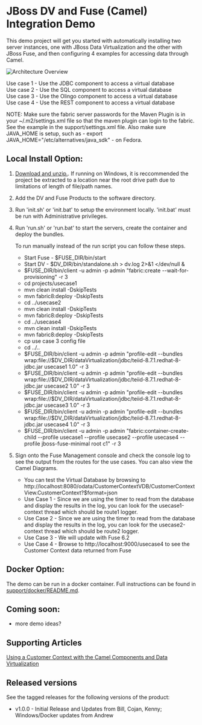 JBoss DV and Fuse (Camel) Integration Demo
======================================
This demo project will get you started with automatically installing two server instances, one with JBoss Data Virtualization and the other with JBoss Fuse, and then configuring 4 examples for accessing data through Camel.
  
  ![Architecture Overview](https://github.com/jbossdemocentral/dv-fuse-integration-demo/blob/master/docs/demo-images/demoarchitectureoverview.png)
  
  Use case 1 - Use the JDBC component to access a virtual database  
  Use case 2 - Use the SQL component to access a virtual database  
  Use case 3 - Use the Olingo component to access a virtual database  
  Use case 4 - Use the REST component to access a virtual database  
  
  NOTE:  Make sure the fabric server passwords for the Maven Plugin is in your ~/.m2/settings.xml file so that the maven plugin can login to the fabric.  See the example in the support/settings.xml file.  Also make sure JAVA_HOME is setup, such as - export JAVA_HOME="/etc/alternatives/java_sdk" - on Fedora.  
  
Local Install Option:  
---------------------    

1. [Download and unzip.](https://github.com/DataVirtualizationByExample/dv-fuse-integration-demo/archive/master.zip).  If running on Windows, it is reccommended the project be extracted to a location near the root drive path due to limitations of length of file/path names.  
  
2. Add the DV and Fuse Products to the software directory.  
  
3. Run 'init.sh' or 'init.bat' to setup the environment locally. 'init.bat' must be run with Administrative privileges.  
  
4. Run 'run.sh' or 'run.bat' to start the servers, create the container and deploy the bundles.  
  
    To run manually instead of the run script you can follow these steps.  
    * Start Fuse - $FUSE_DIR/bin/start  
    * Start DV - $DV_DIR/bin/standalone.sh > dv.log 2>&1 </dev/null &   
    * $FUSE_DIR/bin/client -u admin -p admin "fabric:create --wait-for-provisioning" -r 3  
    * cd projects/usecase1  
    * mvn clean install -DskipTests   
    * mvn fabric8:deploy -DskipTests   
    * cd ../usecase2  
    * mvn clean install -DskipTests  
    * mvn fabric8:deploy -DskipTests   
    * cd ../usecase4  
    * mvn clean install -DskipTests   
    * mvn fabric8:deploy -DskipTests   
    * cp use case 3 config file
    * cd ../..  
    * $FUSE_DIR/bin/client -u admin -p admin "profile-edit --bundles wrap:file://$DV_DIR/dataVirtualization/jdbc/teiid-8.7.1.redhat-8-jdbc.jar usecase1 1.0" -r 3   
    * $FUSE_DIR/bin/client -u admin -p admin "profile-edit --bundles wrap:file://$DV_DIR/dataVirtualization/jdbc/teiid-8.7.1.redhat-8-jdbc.jar usecase2 1.0" -r 3   
    * $FUSE_DIR/bin/client -u admin -p admin "profile-edit --bundles wrap:file://$DV_DIR/dataVirtualization/jdbc/teiid-8.7.1.redhat-8-jdbc.jar usecase3 1.0" -r 3 
    * $FUSE_DIR/bin/client -u admin -p admin "profile-edit --bundles wrap:file://$DV_DIR/dataVirtualization/jdbc/teiid-8.7.1.redhat-8-jdbc.jar usecase4 1.0" -r 3  
    * $FUSE_DIR/bin/client -u admin -p admin "fabric:container-create-child --profile usecase1 --profile usecase2 --profile usecase4 --profile jboss-fuse-minimal root c1" -r 3   
  
5. Sign onto the Fuse Management console and check the console log to see the output from the routes for the use cases.  You can also view the Camel Diagrams.  
  
    * You can test the Virtual Database by browsing to http://localhost:8080/odata/CustomerContextVDB/CustomerContextView.CustomerContext?$format=json  
    * Use Case 1 - Since we are using the timer to read from the database and display the results in the log, you can look for the usecase1-context thread which should be route1 logger.  
    * Use Case 2 - Since we are using the timer to read from the database and display the results in the log, you can look for the usecase2-context thread which should be route2 logger.  
    * Use Case 3 - We will update with Fuse 6.2  
    * Use Case 4 - Browse to http://localhost:9000/usecase4 to see the Customer Context data returned from Fuse  
  

Docker Option:  
------------  
  
The demo can be run in a docker container. Full instructions can be found in [support/docker/README.md](support/docker/README.md).  
  
Coming soon:  
------------  
   
   * more demo ideas?  


Supporting Articles  
-------------------  

  [Using a Customer Context with the Camel Components and Data Virtualization](http://www.ossmentor.com/2015/03/using-customer-context-with-fuse.html)

Released versions
-----------------

See the tagged releases for the following versions of the product:

- v1.0.0 - Initial Release and Updates from Bill, Cojan, Kenny; Windows/Docker updates from Andrew
